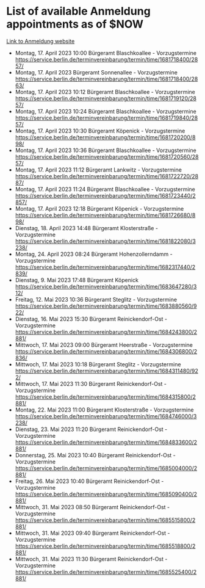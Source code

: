 # List of available Anmeldung appointments as of $NOW
[Link to Anmeldung website](https://service.berlin.de/terminvereinbarung/termin/tag.php?termin=1&anliegen[]=120686&dienstleisterlist=122210,122217,327316,122219,327312,122227,327314,122231,327346,122243,327348,122254,122252,329742,122260,329745,122262,329748,122271,327278,122273,327274,122277,327276,330436,122280,327294,122282,327290,122284,327292,122291,327270,122285,327266,122286,327264,122296,327268,150230,329760,122297,327286,122294,327284,122312,329763,122314,329775,122304,327330,122311,327334,122309,327332,317869,122281,327352,122279,329772,122283,122276,327324,122274,327326,122267,329766,122246,327318,122251,327320,122257,327322,122208,327298,122226,327300&herkunft=http%3A%2F%2Fservice.berlin.de%2Fdienstleistung%2F120686%2F)
- Montag, 17. April 2023 10:00 Bürgeramt Blaschkoallee - Vorzugstermine https://service.berlin.de/terminvereinbarung/termin/time/1681718400/2857/
- Montag, 17. April 2023  Bürgeramt Sonnenallee - Vorzugstermine https://service.berlin.de/terminvereinbarung/termin/time/1681718400/2863/
- Montag, 17. April 2023 10:12 Bürgeramt Blaschkoallee - Vorzugstermine https://service.berlin.de/terminvereinbarung/termin/time/1681719120/2857/
- Montag, 17. April 2023 10:24 Bürgeramt Blaschkoallee - Vorzugstermine https://service.berlin.de/terminvereinbarung/termin/time/1681719840/2857/
- Montag, 17. April 2023 10:30 Bürgeramt Köpenick - Vorzugstermine https://service.berlin.de/terminvereinbarung/termin/time/1681720200/898/
- Montag, 17. April 2023 10:36 Bürgeramt Blaschkoallee - Vorzugstermine https://service.berlin.de/terminvereinbarung/termin/time/1681720560/2857/
- Montag, 17. April 2023 11:12 Bürgeramt Lankwitz - Vorzugstermine https://service.berlin.de/terminvereinbarung/termin/time/1681722720/2887/
- Montag, 17. April 2023 11:24 Bürgeramt Blaschkoallee - Vorzugstermine https://service.berlin.de/terminvereinbarung/termin/time/1681723440/2857/
- Montag, 17. April 2023 12:18 Bürgeramt Köpenick - Vorzugstermine https://service.berlin.de/terminvereinbarung/termin/time/1681726680/898/
- Dienstag, 18. April 2023 14:48 Bürgeramt Klosterstraße - Vorzugstermine https://service.berlin.de/terminvereinbarung/termin/time/1681822080/3238/
- Montag, 24. April 2023 08:24 Bürgeramt Hohenzollerndamm - Vorzugstermine https://service.berlin.de/terminvereinbarung/termin/time/1682317440/2839/
- Dienstag, 9. Mai 2023 17:48 Bürgeramt Köpenick https://service.berlin.de/terminvereinbarung/termin/time/1683647280/312/
- Freitag, 12. Mai 2023 10:36 Bürgeramt Steglitz - Vorzugstermine https://service.berlin.de/terminvereinbarung/termin/time/1683880560/922/
- Dienstag, 16. Mai 2023 15:30 Bürgeramt Reinickendorf-Ost - Vorzugstermine https://service.berlin.de/terminvereinbarung/termin/time/1684243800/2881/
- Mittwoch, 17. Mai 2023 09:00 Bürgeramt Heerstraße - Vorzugstermine https://service.berlin.de/terminvereinbarung/termin/time/1684306800/2836/
- Mittwoch, 17. Mai 2023 10:18 Bürgeramt Steglitz - Vorzugstermine https://service.berlin.de/terminvereinbarung/termin/time/1684311480/922/
- Mittwoch, 17. Mai 2023 11:30 Bürgeramt Reinickendorf-Ost - Vorzugstermine https://service.berlin.de/terminvereinbarung/termin/time/1684315800/2881/
- Montag, 22. Mai 2023 11:00 Bürgeramt Klosterstraße - Vorzugstermine https://service.berlin.de/terminvereinbarung/termin/time/1684746000/3238/
- Dienstag, 23. Mai 2023 11:20 Bürgeramt Reinickendorf-Ost - Vorzugstermine https://service.berlin.de/terminvereinbarung/termin/time/1684833600/2881/
- Donnerstag, 25. Mai 2023 10:40 Bürgeramt Reinickendorf-Ost - Vorzugstermine https://service.berlin.de/terminvereinbarung/termin/time/1685004000/2881/
- Freitag, 26. Mai 2023 10:40 Bürgeramt Reinickendorf-Ost - Vorzugstermine https://service.berlin.de/terminvereinbarung/termin/time/1685090400/2881/
- Mittwoch, 31. Mai 2023 08:50 Bürgeramt Reinickendorf-Ost - Vorzugstermine https://service.berlin.de/terminvereinbarung/termin/time/1685515800/2881/
- Mittwoch, 31. Mai 2023 09:40 Bürgeramt Reinickendorf-Ost - Vorzugstermine https://service.berlin.de/terminvereinbarung/termin/time/1685518800/2881/
- Mittwoch, 31. Mai 2023 11:30 Bürgeramt Reinickendorf-Ost - Vorzugstermine https://service.berlin.de/terminvereinbarung/termin/time/1685525400/2881/
